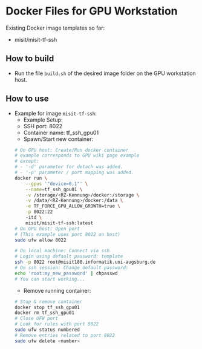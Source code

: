 # Docker Files for GPU Workstation
Existing Docker image templates so far:
 - misit/misit-tf-ssh

## How to build
 - Run the file `build.sh` of the desired image folder on the GPU workstation host.

## How to use
 - Example for image `misit-tf-ssh`:
   - Example Setup:
    * SSH port: 8022
    * Container name: tf_ssh_gpu01  
   - Spawn/Start new container:
    ```bash
    # On GPU host: Create/Run docker container
    # example corresponds to GPU wiki page example
    # except:
    # - '-d' parameter for detach was added.
    # - '-p' parameter / port mapping was added.
    docker run \
        --gpus '"device=0,1"' \
        --name=tf_ssh_gpu01 \
        -v /storage/<RZ-Kennung>/docker:/storage \
        -v /data/<RZ-Kennung>/docker:/data \
        -e TF_FORCE_GPU_ALLOW_GROWTH=true \
        -p 8022:22
        -itd \
        misit/misit-tf-ssh:latest
    # On GPU host: Open port
    # (This example uses port 8022 on host)
    sudo ufw allow 8022

    # On local machine: Connect via ssh
    # Login using default password: template
    ssh -p 8022 root@misit180.informatik.uni-augsburg.de
    # On ssh session: Change default password:
    echo 'root:my_new_password' | chpasswd
    # You can start working...
    ```
   - Remove running container:  
   ```bash
   # Stop & remove container
   docker stop tf_ssh_gpu01
   docker rm tf_ssh_gpu01
   # Close UFW port
   # Look for rules with port 8022
   sudo ufw status numbered
   # Remove entries related to port 8022
   sudo ufw delete <number>
   ```
